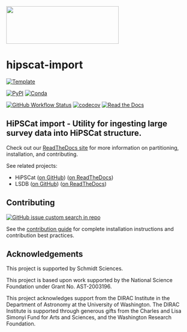 <img src="https://github.com/lincc-frameworks/tape/blob/main/docs/DARK_Combo_sm.png?raw=true" width="300" height="100">

# hipscat-import

[![Template](https://img.shields.io/badge/Template-LINCC%20Frameworks%20Python%20Project%20Template-brightgreen)](https://lincc-ppt.readthedocs.io/en/stable/)

[![PyPI](https://img.shields.io/pypi/v/hipscat-import?color=blue&logo=pypi&logoColor=white)](https://pypi.org/project/hipscat-import/)
[![Conda](https://img.shields.io/conda/vn/conda-forge/hipscat-import.svg?color=blue&logo=condaforge&logoColor=white)](https://anaconda.org/conda-forge/hipscat-import)

[![GitHub Workflow Status](https://img.shields.io/github/actions/workflow/status/astronomy-commons/hipscat-import/smoke-test.yml)](https://github.com/astronomy-commons/hipscat-import/actions/workflows/smoke-test.yml)
[![codecov](https://codecov.io/gh/astronomy-commons/hipscat-import/branch/main/graph/badge.svg)](https://codecov.io/gh/astronomy-commons/hipscat-import)
[![Read the Docs](https://img.shields.io/readthedocs/hipscat-import)](https://hipscat-import.readthedocs.io/)

## HiPSCat import - Utility for ingesting large survey data into HiPSCat structure.

Check out our [ReadTheDocs site](https://hipscat-import.readthedocs.io/en/stable/)
for more information on partitioning, installation, and contributing.

See related projects:

* HiPSCat ([on GitHub](https://github.com/astronomy-commons/hipscat))
  ([on ReadTheDocs](https://hipscat.readthedocs.io/en/stable/))
* LSDB ([on GitHub](https://github.com/astronomy-commons/lsdb)) 
  ([on ReadTheDocs](https://lsdb.readthedocs.io/en/stable/))

## Contributing

[![GitHub issue custom search in repo](https://img.shields.io/github/issues-search/astronomy-commons/hipscat-import?color=purple&label=Good%20first%20issues&query=is%3Aopen%20label%3A%22good%20first%20issue%22)](https://github.com/astronomy-commons/hipscat-import/issues?q=is%3Aissue+is%3Aopen+label%3A%22good+first+issue%22)

See the [contribution guide](https://hipscat-import.readthedocs.io/en/stable/guide/contributing.html)
for complete installation instructions and contribution best practices.

## Acknowledgements

This project is supported by Schmidt Sciences.

This project is based upon work supported by the National Science Foundation
under Grant No. AST-2003196.

This project acknowledges support from the DIRAC Institute in the Department of 
Astronomy at the University of Washington. The DIRAC Institute is supported 
through generous gifts from the Charles and Lisa Simonyi Fund for Arts and 
Sciences, and the Washington Research Foundation.
